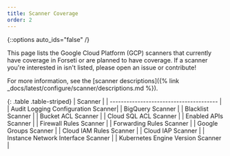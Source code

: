 ```yaml
---
title: Scanner Coverage
order: 2
---
```

{::options auto_ids="false" /}

This page lists the Google Cloud Platform (GCP) scanners that currently have
coverage in Forseti or are planned to have coverage. If a scanner you're
interested in isn't listed, please open an issue or contribute!

For more information, see the [scanner descriptions]({% link _docs/latest/configure/scanner/descriptions.md %}).

{: .table .table-striped}
| Scanner                                |
| --------------------------------------- |
| Audit Logging Configuration Scanner|
| BigQuery Scanner |
| Blacklist Scanner |
| Bucket ACL Scanner |
| Cloud SQL ACL Scanner |
| Enabled APIs Scanner |
| Firewall Rules Scanner |
| Forwarding Rules Scanner |
| Google Groups Scanner |
| Cloud IAM Rules Scanner |
| Cloud IAP Scanner |
| Instance Network Interface Scanner |
| Kubernetes Engine Version Scanner |
